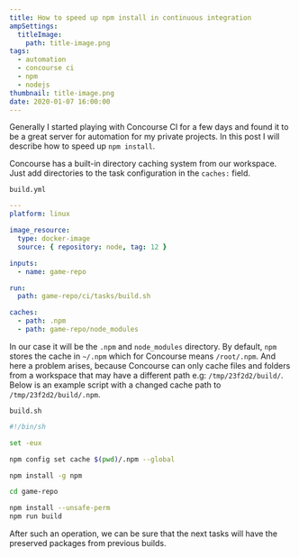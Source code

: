 ```yaml
---
title: How to speed up npm install in continuous integration
ampSettings:
  titleImage:
    path: title-image.png
tags:
  - automation
  - concourse ci
  - npm
  - nodejs
thumbnail: title-image.png
date: 2020-01-07 16:00:00
---
```


Generally I started playing with Concourse CI for a few days and found it to be a great server for automation for my private projects. In this post I will describe how to speed up `npm install`.

Concourse has a built-in directory caching system from our workspace. Just add directories to the task configuration in the `caches:` field.

`build.yml`

```yml
---
platform: linux

image_resource:
  type: docker-image
  source: { repository: node, tag: 12 }

inputs:
  - name: game-repo

run:
  path: game-repo/ci/tasks/build.sh

caches:
  - path: .npm
  - path: game-repo/node_modules
```

In our case it will be the `.npm` and `node_modules` directory. By default, `npm` stores the cache in `~/.npm` which for Concourse means `/root/.npm`. And here a problem arises, because Concourse can only cache files and folders from a workspace that may have a different path e.g: `/tmp/23f2d2/build/`. 
Below is an example script with a changed cache path to `/tmp/23f2d2/build/.npm`.

`build.sh`

```sh
#!/bin/sh

set -eux

npm config set cache $(pwd)/.npm --global

npm install -g npm

cd game-repo

npm install --unsafe-perm
npm run build
```

After such an operation, we can be sure that the next tasks will have the preserved packages from previous builds.
